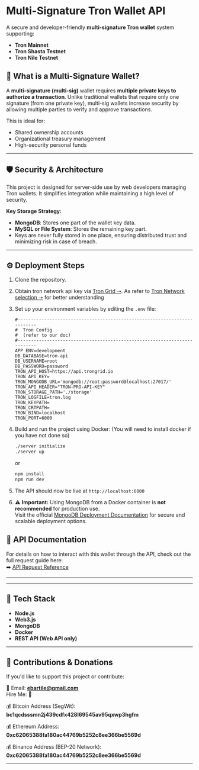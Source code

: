 # Multi-Signature Tron Wallet API

A secure and developer-friendly **multi-signature Tron wallet** system supporting:

- **Tron Mainnet**
- **Tron Shasta Testnet**
- **Tron Nile Testnet**

## 🔐 What is a Multi-Signature Wallet?

A **multi-signature (multi-sig)** wallet requires **multiple private keys to authorize a transaction**. Unlike traditional wallets that require only one signature (from one private key), multi-sig wallets increase security by allowing multiple parties to verify and approve transactions.

This is ideal for:
- Shared ownership accounts
- Organizational treasury management
- High-security personal funds

---

## 🛡️ Security & Architecture

This project is designed for server-side use by web developers managing Tron wallets. It simplifies integration while maintaining a high level of security.

**Key Storage Strategy:**
- **MongoDB**: Stores one part of the wallet key data.
- **MySQL or File System**: Stores the remaining key part.
- Keys are never fully stored in one place, ensuring distributed trust and minimizing risk in case of breach.

---

## ⚙️ Deployment Steps

1. Clone the repository.

2. Obtain tron network api key via [Tron Grid ➝](https://developers.tron.network/reference/select-network#note). As refer to [Tron Network selection ➝](https://www.trongrid.io/documents) for better understanding

3. Set up your environment variables by editing the `.env` file:

    ```env
    #--------------------------------------------------------------------------
    #  Tron Config
    #  (refer to our doc)
    #--------------------------------------------------------------------------
    APP_ENV=development
    DB_DATABASE=tron-api
    DB_USERNAME=root
    DB_PASSWORD=password
    TRON_API_HOST=https://api.trongrid.io
    TRON_API_KEY=
    TRON_MONGODB_URL='mongodb://root:password@localhost:27017/'
    TRON_API_HEADER="TRON-PRO-API-KEY"
    TRON_STORAGE_PATH='./storage'
    TRON_LOGFILE=tron.log
    TRON_KEYPATH=
    TRON_CRTPATH=
    TRON_BIND=localhost
    TRON_PORT=6000
    ```

3. Build and run the project using Docker: (You will need to install docker if you have not done so)

    ```bash
    ./server initialize
    ./server up
    ```

    or 

    ```bash
    npm install
    npm run dev
    ```

4. The API should now be live at `http://localhost:6000`


5. ⚠️ **Important:** Using MongoDB from a Docker container is **not recommended** for production use.  
   Visit the official [MongoDB Deployment Documentation](https://www.mongodb.com/docs/manual/administration/install-community/) for secure and scalable deployment options.

## 📡 API Documentation

For details on how to interact with this wallet through the API, check out the full request guide here:  
➡️ [API Request Reference](./docs/API_REQUESTS.md)

---

---

## 🧰 Tech Stack

- **Node.js**
- **Web3.js**
- **MongoDB**
- **Docker**
- **REST API (Web API only)**

---

## 🙌 Contributions & Donations

If you'd like to support this project or contribute:

📧 Email: **ebartile@gmail.com**  
Hire Me: 🙌 

💰 Bitcoin Address (SegWit): **bc1qcdsssmn2j439cdfx428l69545av95qxwp3hgfm**

💰 Ethereum Address: **0xc62065388fa180ac44769b5252c8ee366be5569d**

💰 Binance Address (BEP-20 Network): **0xc62065388fa180ac44769b5252c8ee366be5569d**

---

